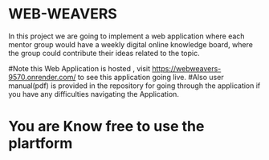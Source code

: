 # WEB-WEAVERS
In this project we are going to implement a web application where each mentor group would have a weekly digital online knowledge board, where the group could contribute their ideas related to the topic.

#Note this Web Application is hosted , visit https://webweavers-9570.onrender.com/ to see this application going live.
#Also user manual(pdf) is provided in the repository for going through the application if you have any difficulties navigating the Application.

# You are Know free to use the plartform

